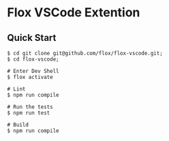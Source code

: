 # Flox VSCode Extention

## Quick Start

```console
$ cd git clone git@github.com/flox/flox-vscode.git;
$ cd flox-vscode;

# Enter Dev Shell
$ flox activate

# Lint 
$ npm run compile

# Run the tests
$ npm run test

# Build
$ npm run compile
```
